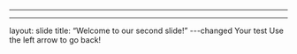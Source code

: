 ----
---
layout: slide
title: “Welcome to our second slide!”
---changed
Your test
Use the left arrow to go back!
